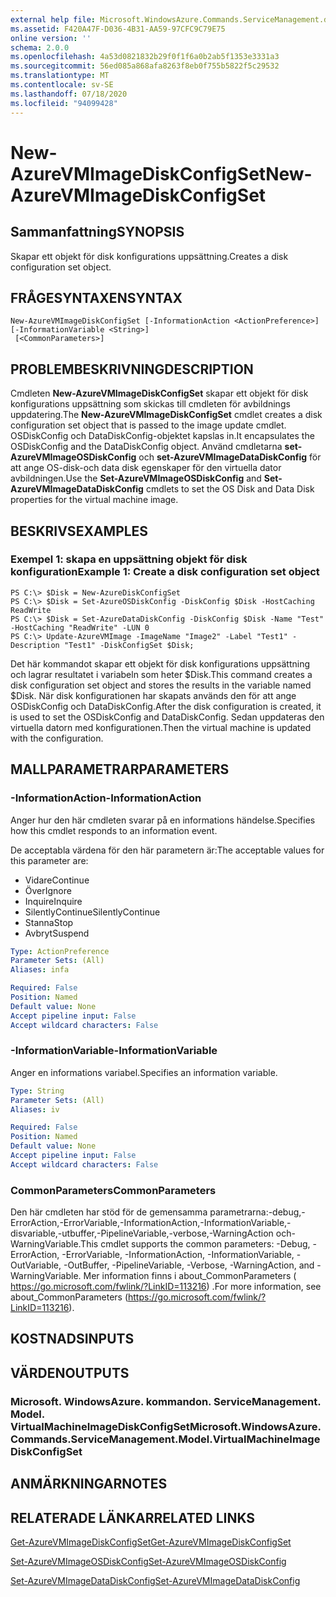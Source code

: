 ```yaml
---
external help file: Microsoft.WindowsAzure.Commands.ServiceManagement.dll-Help.xml
ms.assetid: F420A47F-D036-4B31-AA59-97CFC9C79E75
online version: ''
schema: 2.0.0
ms.openlocfilehash: 4a53d0821832b29f0f1f6a0b2ab5f1353e3331a3
ms.sourcegitcommit: 56ed085a868afa8263f8eb0f755b5822f5c29532
ms.translationtype: MT
ms.contentlocale: sv-SE
ms.lasthandoff: 07/18/2020
ms.locfileid: "94099428"
---
```

# <span data-ttu-id="23a90-101">New-AzureVMImageDiskConfigSet</span><span class="sxs-lookup"><span data-stu-id="23a90-101">New-AzureVMImageDiskConfigSet</span></span>

## <span data-ttu-id="23a90-102">Sammanfattning</span><span class="sxs-lookup"><span data-stu-id="23a90-102">SYNOPSIS</span></span>
<span data-ttu-id="23a90-103">Skapar ett objekt för disk konfigurations uppsättning.</span><span class="sxs-lookup"><span data-stu-id="23a90-103">Creates a disk configuration set object.</span></span>

## <span data-ttu-id="23a90-104">FRÅGESYNTAXEN</span><span class="sxs-lookup"><span data-stu-id="23a90-104">SYNTAX</span></span>

```
New-AzureVMImageDiskConfigSet [-InformationAction <ActionPreference>] [-InformationVariable <String>]
 [<CommonParameters>]
```

## <span data-ttu-id="23a90-105">PROBLEMBESKRIVNING</span><span class="sxs-lookup"><span data-stu-id="23a90-105">DESCRIPTION</span></span>
<span data-ttu-id="23a90-106">Cmdleten **New-AzureVMImageDiskConfigSet** skapar ett objekt för disk konfigurations uppsättning som skickas till cmdleten för avbildnings uppdatering.</span><span class="sxs-lookup"><span data-stu-id="23a90-106">The **New-AzureVMImageDiskConfigSet** cmdlet creates a disk configuration set object that is passed to the image update cmdlet.</span></span>
<span data-ttu-id="23a90-107">OSDiskConfig och DataDiskConfig-objektet kapslas in.</span><span class="sxs-lookup"><span data-stu-id="23a90-107">It encapsulates the OSDiskConfig and the DataDiskConfig object.</span></span>
<span data-ttu-id="23a90-108">Använd cmdletarna **set-AzureVMImageOSDiskConfig** och **set-AzureVMImageDataDiskConfig** för att ange OS-disk-och data disk egenskaper för den virtuella dator avbildningen.</span><span class="sxs-lookup"><span data-stu-id="23a90-108">Use the **Set-AzureVMImageOSDiskConfig** and **Set-AzureVMImageDataDiskConfig** cmdlets to set the OS Disk and Data Disk properties for the virtual machine image.</span></span>

## <span data-ttu-id="23a90-109">BESKRIVS</span><span class="sxs-lookup"><span data-stu-id="23a90-109">EXAMPLES</span></span>

### <span data-ttu-id="23a90-110">Exempel 1: skapa en uppsättning objekt för disk konfiguration</span><span class="sxs-lookup"><span data-stu-id="23a90-110">Example 1: Create a disk configuration set object</span></span>
```
PS C:\> $Disk = New-AzureDiskConfigSet
PS C:\> $Disk = Set-AzureOSDiskConfig -DiskConfig $Disk -HostCaching ReadWrite
PS C:\> $Disk = Set-AzureDataDiskConfig -DiskConfig $Disk -Name "Test" -HostCaching "ReadWrite" -LUN 0
PS C:\> Update-AzureVMImage -ImageName "Image2" -Label "Test1" -Description "Test1" -DiskConfigSet $Disk;
```

<span data-ttu-id="23a90-111">Det här kommandot skapar ett objekt för disk konfigurations uppsättning och lagrar resultatet i variabeln som heter $Disk.</span><span class="sxs-lookup"><span data-stu-id="23a90-111">This command creates a disk configuration set object and stores the results in the variable named $Disk.</span></span>
<span data-ttu-id="23a90-112">När disk konfigurationen har skapats används den för att ange OSDiskConfig och DataDiskConfig.</span><span class="sxs-lookup"><span data-stu-id="23a90-112">After the disk configuration is created, it is used to set the OSDiskConfig and DataDiskConfig.</span></span>
<span data-ttu-id="23a90-113">Sedan uppdateras den virtuella datorn med konfigurationen.</span><span class="sxs-lookup"><span data-stu-id="23a90-113">Then the virtual machine is updated with the configuration.</span></span>

## <span data-ttu-id="23a90-114">MALLPARAMETRAR</span><span class="sxs-lookup"><span data-stu-id="23a90-114">PARAMETERS</span></span>

### <span data-ttu-id="23a90-115">-InformationAction</span><span class="sxs-lookup"><span data-stu-id="23a90-115">-InformationAction</span></span>
<span data-ttu-id="23a90-116">Anger hur den här cmdleten svarar på en informations händelse.</span><span class="sxs-lookup"><span data-stu-id="23a90-116">Specifies how this cmdlet responds to an information event.</span></span>

<span data-ttu-id="23a90-117">De acceptabla värdena för den här parametern är:</span><span class="sxs-lookup"><span data-stu-id="23a90-117">The acceptable values for this parameter are:</span></span>

- <span data-ttu-id="23a90-118">Vidare</span><span class="sxs-lookup"><span data-stu-id="23a90-118">Continue</span></span>
- <span data-ttu-id="23a90-119">Över</span><span class="sxs-lookup"><span data-stu-id="23a90-119">Ignore</span></span>
- <span data-ttu-id="23a90-120">Inquire</span><span class="sxs-lookup"><span data-stu-id="23a90-120">Inquire</span></span>
- <span data-ttu-id="23a90-121">SilentlyContinue</span><span class="sxs-lookup"><span data-stu-id="23a90-121">SilentlyContinue</span></span>
- <span data-ttu-id="23a90-122">Stanna</span><span class="sxs-lookup"><span data-stu-id="23a90-122">Stop</span></span>
- <span data-ttu-id="23a90-123">Avbryt</span><span class="sxs-lookup"><span data-stu-id="23a90-123">Suspend</span></span>

```yaml
Type: ActionPreference
Parameter Sets: (All)
Aliases: infa

Required: False
Position: Named
Default value: None
Accept pipeline input: False
Accept wildcard characters: False
```

### <span data-ttu-id="23a90-124">-InformationVariable</span><span class="sxs-lookup"><span data-stu-id="23a90-124">-InformationVariable</span></span>
<span data-ttu-id="23a90-125">Anger en informations variabel.</span><span class="sxs-lookup"><span data-stu-id="23a90-125">Specifies an information variable.</span></span>

```yaml
Type: String
Parameter Sets: (All)
Aliases: iv

Required: False
Position: Named
Default value: None
Accept pipeline input: False
Accept wildcard characters: False
```

### <span data-ttu-id="23a90-126">CommonParameters</span><span class="sxs-lookup"><span data-stu-id="23a90-126">CommonParameters</span></span>
<span data-ttu-id="23a90-127">Den här cmdleten har stöd för de gemensamma parametrarna:-debug,-ErrorAction,-ErrorVariable,-InformationAction,-InformationVariable,-disvariable,-utbuffer,-PipelineVariable,-verbose,-WarningAction och-WarningVariable.</span><span class="sxs-lookup"><span data-stu-id="23a90-127">This cmdlet supports the common parameters: -Debug, -ErrorAction, -ErrorVariable, -InformationAction, -InformationVariable, -OutVariable, -OutBuffer, -PipelineVariable, -Verbose, -WarningAction, and -WarningVariable.</span></span> <span data-ttu-id="23a90-128">Mer information finns i about_CommonParameters ( https://go.microsoft.com/fwlink/?LinkID=113216) .</span><span class="sxs-lookup"><span data-stu-id="23a90-128">For more information, see about_CommonParameters (https://go.microsoft.com/fwlink/?LinkID=113216).</span></span>

## <span data-ttu-id="23a90-129">KOSTNADS</span><span class="sxs-lookup"><span data-stu-id="23a90-129">INPUTS</span></span>

## <span data-ttu-id="23a90-130">VÄRDEN</span><span class="sxs-lookup"><span data-stu-id="23a90-130">OUTPUTS</span></span>

### <span data-ttu-id="23a90-131">Microsoft. WindowsAzure. kommandon. ServiceManagement. Model. VirtualMachineImageDiskConfigSet</span><span class="sxs-lookup"><span data-stu-id="23a90-131">Microsoft.WindowsAzure.Commands.ServiceManagement.Model.VirtualMachineImageDiskConfigSet</span></span>

## <span data-ttu-id="23a90-132">ANMÄRKNINGAR</span><span class="sxs-lookup"><span data-stu-id="23a90-132">NOTES</span></span>

## <span data-ttu-id="23a90-133">RELATERADE LÄNKAR</span><span class="sxs-lookup"><span data-stu-id="23a90-133">RELATED LINKS</span></span>

[<span data-ttu-id="23a90-134">Get-AzureVMImageDiskConfigSet</span><span class="sxs-lookup"><span data-stu-id="23a90-134">Get-AzureVMImageDiskConfigSet</span></span>](./Get-AzureVMImageDiskConfigSet.md)

[<span data-ttu-id="23a90-135">Set-AzureVMImageOSDiskConfig</span><span class="sxs-lookup"><span data-stu-id="23a90-135">Set-AzureVMImageOSDiskConfig</span></span>](./Set-AzureVMImageOSDiskConfig.md)

[<span data-ttu-id="23a90-136">Set-AzureVMImageDataDiskConfig</span><span class="sxs-lookup"><span data-stu-id="23a90-136">Set-AzureVMImageDataDiskConfig</span></span>](./Set-AzureVMImageDataDiskConfig.md)


